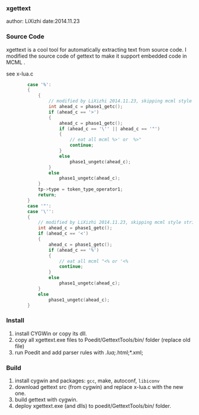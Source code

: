 ### xgettext 
author: LiXizhi
date:2014.11.23

### Source Code
xgettext is a cool tool for automatically extracting text from source code. 
I modified the source code of gettext to make it support embedded code in MCML .

see x-lua.c
```c
		case '%':
		{
			{
				// modified by LiXizhi 2014.11.23, skipping mcml style string %>'"
				int ahead_c = phase1_getc();
				if (ahead_c == '>')
				{
					ahead_c = phase1_getc();
					if (ahead_c == '\'' || ahead_c == '"')
					{
						// eat all mcml %>' or  %>"
						continue;
					}
					else
						phase1_ungetc(ahead_c);
				}
				else
					phase1_ungetc(ahead_c);
			}
			tp->type = token_type_operator1;
			return;
		}
        case '"':
		case '\'':
		{
			// modified by LiXizhi 2014.11.23, skipping mcml style string "<%
			int ahead_c = phase1_getc();
			if (ahead_c == '<')
			{
				ahead_c = phase1_getc();
				if (ahead_c == '%')
				{
					// eat all mcml "<% or '<%
					continue;
				}
				else
					phase1_ungetc(ahead_c);
			}
			else
				phase1_ungetc(ahead_c);
		}
```

### Install 
1. install CYGWin or copy its dll. 
2. copy all xgettext.exe files to Poedit/GettextTools/bin/ folder (replace old file)
3. run Poedit and add parser rules with *.lua;*.html;*.xml;

### Build
1. install cygwin and packages: `gcc`, make, autoconf, `libiconv`
2. download gettext src (from cygwin) and replace x-lua.c with the new one. 
3. build gettext with cygwin.
4. deploy xgettext.exe (and dlls) to poedit/GettextTools/bin/ folder. 


